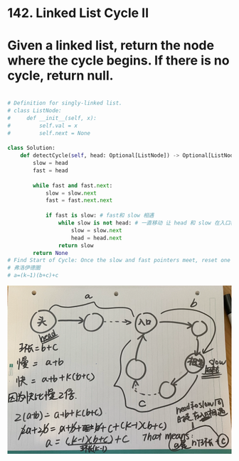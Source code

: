 # 142. Linked List Cycle II

# Given a linked list, return the node where the cycle begins. If there is no cycle, return null.

``` python

# Definition for singly-linked list.
# class ListNode:
#     def __init__(self, x):
#         self.val = x
#         self.next = None

class Solution:
    def detectCycle(self, head: Optional[ListNode]) -> Optional[ListNode]:
        slow = head
        fast = head

        while fast and fast.next:
            slow = slow.next
            fast = fast.next.next

            if fast is slow: # fast和 slow 相遇
                while slow is not head: # 一直移动 让 head 和 slow 在入口相遇
                    slow = slow.next
                    head = head.next
                return slow
        return None
# Find Start of Cycle: Once the slow and fast pointers meet, reset one of the pointers to the head of the linked list. Move both pointers one step at a time. They will eventually meet at the start of the cycle.
# 弗洛伊德圈
# a=(k−1)(b+c)+c

```

![Alt text](image-12.png)